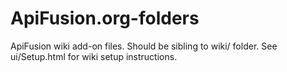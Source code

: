 ApiFusion.org-folders
=====================

ApiFusion wiki add-on files. Should be sibling to wiki/ folder.
See ui/Setup.html for wiki setup instructions.
